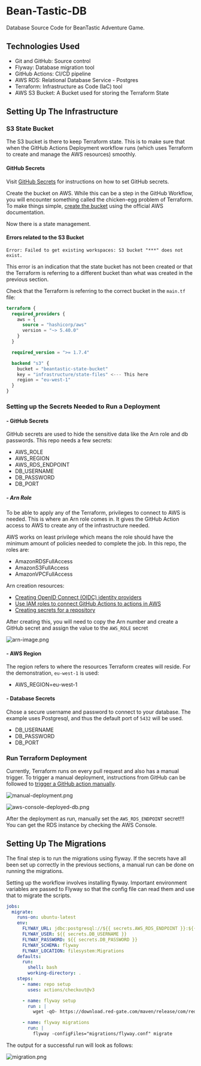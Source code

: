 # Bean-Tastic-DB
Database Source Code for BeanTastic Adventure Game.

## Technologies Used
- Git and GitHub: Source control
- Flyway: Database migration tool
- GitHub Actions: CI/CD pipeline
- AWS RDS: Relational Database Service - Postgres
- Terraform: Infrastructure as Code (IaC) tool
- AWS S3 Bucket: A Bucket used for storing the Terraform State

## Setting Up The Infrastructure

### S3 State Bucket

The S3 bucket is there to keep Terraform state. This is to make sure that when the
GitHub Actions Deployment workflow runs (which uses Terraform to create and manage
the AWS resources) smoothly.

#### GitHub Secrets

Visit [GitHub Secrets](https://docs.github.com/en/actions/security-guides/using-secrets-in-github-actions)
for instructions on how to set GitHub secrets.

Create the bucket on AWS. While this can be a step in the GitHub Workflow, you
will encounter something called the chicken-egg problem of Terraform. To make things
simple, [create the bucket](https://docs.github.com/en/actions/security-guides/using-secrets-in-github-actions) using the official AWS documentation.

Now there is a state management.

#### Errors related to the S3 Bucket

```
Error: Failed to get existing workspaces: S3 bucket "***" does not exist.
```

This error is an indication that the state bucket has not been created or that the
Terraform is referring to a different bucket than what was created in the previous
section.

Check that the Terraform is referring to the correct bucket in the `main.tf` file:

```terraform
terraform {
  required_providers {
    aws = {
      source = "hashicorp/aws"
      version = "~> 5.40.0"
    }
  }

  required_version = ">= 1.7.4"

  backend "s3" {
    bucket = "beantastic-state-bucket"
    key = "infrastructure/state-files" <--- This here
    region = "eu-west-1"
  }
}
```


### Setting up the Secrets Needed to Run a Deployment

#### - GitHub Secrets

GitHub secrets are used to hide the sensitive data like the Arn role and 
db passwords. This repo needs a few secrets:

- AWS_ROLE
- AWS_REGION
- AWS_RDS_ENDPOINT
- DB_USERNAME
- DB_PASSWORD
- DB_PORT

##### - Arn Role

To be able to apply any of the Terraform, privileges to connect to AWS is needed.
This is where an Arn role comes in. It gives the GitHub Action access to AWS to
create any of the infrastructure needed.

AWS works on least privilege which means the role should have the minimum amount
of policies needed to complete the job. In this repo, the roles are:

- AmazonRDSFullAccess
- AmazonS3FullAccess
- AmazonVPCFullAccess

Arn creation resources:
- [Creating OpenID Connect (OIDC) identity providers](https://docs.aws.amazon.com/IAM/latest/UserGuide/id_roles_providers_create_oidc.html)
- [Use IAM roles to connect GitHub Actions to actions in AWS](https://aws.amazon.com/blogs/security/use-iam-roles-to-connect-github-actions-to-actions-in-aws/)
- [Creating secrets for a repository](https://docs.github.com/en/actions/security-guides/using-secrets-in-github-actions#creating-secrets-for-a-repository)

After creating this, you will need to copy the Arn number and create a GitHub secret 
and assign the value to the `AWS_ROLE` secret

![arn-image.png](readme-images/arn-image.png)

#### - AWS Region

The region refers to where the resources Terraform creates will reside. For the
demonstration, `eu-west-1` is used:

- AWS_REGION=eu-west-1

#### - Database Secrets

Chose a secure username and password to connect to your database. The example
uses Postgresql, and thus the default port of `5432` will be used.

- DB_USERNAME
- DB_PASSWORD
- DB_PORT

###  Run Terraform Deployment

Currently, Terraform runs on every pull request and also has a manual trigger.
To trigger a manual deployment, instructions from GitHub can be followed to [trigger a GitHub action manually](https://docs.github.com/en/actions/using-workflows/manually-running-a-workflow).

![manual-deployment.png](readme-images/manual-deployment.png)

![aws-console-deployed-db.png](readme-images/aws-console-deployed-db.png)


After the deployment as run, manually set the `AWS_RDS_ENDPOINT` secret!!! You can get
the RDS instance by checking the AWS Console.

## Setting Up The Migrations

The final step is to run the migrations using flyway. If the secrets have all
been set up correctly in the previous sections, a manual run can be done on
running the migrations. 

Setting up the workflow involves installing flyway. Important environment variables are passed to Flyway so that the
config file can read them and use that to migrate the scripts.

```yaml
jobs:
  migrate:
    runs-on: ubuntu-latest
    env:
      FLYWAY_URL: jdbc:postgresql://${{ secrets.AWS_RDS_ENDPOINT }}:${{ secrets.DB_PORT }}/BeantasticDB
      FLYWAY_USER: ${{ secrets.DB_USERNAME }}
      FLYWAY_PASSWORD: ${{ secrets.DB_PASSWORD }}
      FLYWAY_SCHEMA: flyway
      FLYWAY_LOCATION: filesystem:Migrations
    defaults:
      run:
        shell: bash
        working-directory: .
    steps:
      - name: repo setup
        uses: actions/checkout@v3

      - name: flyway setup
        run : |
          wget -qO- https://download.red-gate.com/maven/release/com/redgate/flyway/flyway-commandline/10.9.1/flyway-commandline-10.9.1-linux-x64.tar.gz | tar -xvz && sudo ln -s `pwd`/flyway-10.9.1/flyway /usr/local/bin

      - name: flyway migrations
        run: |
          flyway -configFiles="migrations/flyway.conf" migrate
```

The output for a successful run will look as follows:

![migration.png](readme-images/migration-output.png)
